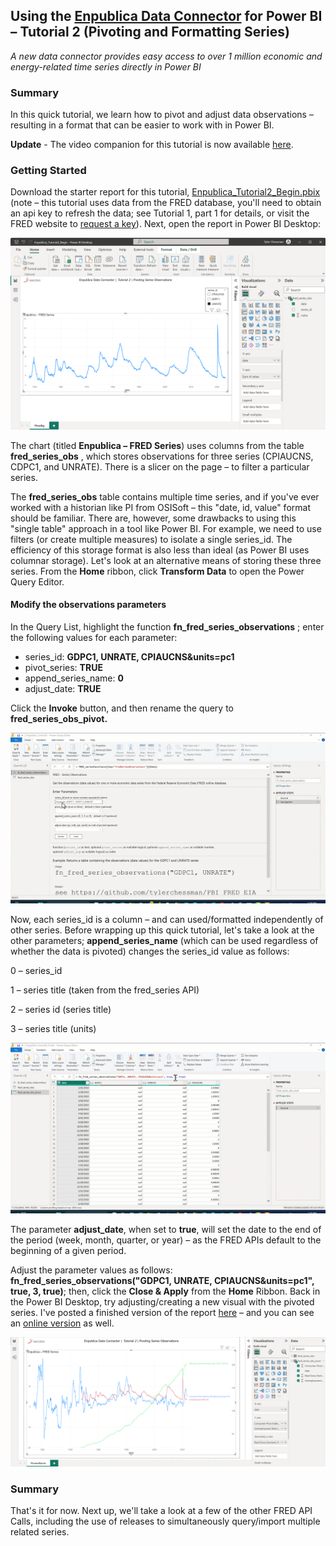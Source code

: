 ## Using the [Enpublica Data Connector](https://github.com/tylerchessman/PBI_FRED_EIA) for Power BI – Tutorial 2 (Pivoting and Formatting Series)

_A new data connector provides easy access to over 1 million economic and energy-related time series directly in Power BI_

### Summary

In this quick tutorial, we learn how to pivot and adjust data observations – resulting in a format that can be easier to work with in Power BI.

**Update** - The video companion for this tutorial is now available [here](https://youtu.be/SzQlwsSceW8).

### Getting Started

Download the starter report for this tutorial, [Enpublica_Tutorial2_Begin.pbix](https://github.com/tylerchessman/PBI_FRED_EIA/raw/main/Tutorials/2/Enpublica_Tutorial2_Begin.pbix) (note – this tutorial uses data from the FRED database, you'll need to obtain an api key to refresh the data; see Tutorial 1, part 1 for details, or visit the FRED website to [request a key](https://fred.stlouisfed.org/docs/api/api_key.html)). Next, open the report in Power BI Desktop:

![](./images/Picture1.png)

The chart (titled **Enpublica – FRED Series**) uses columns from the table **fred\_series\_obs** , which stores observations for three series (CPIAUCNS, CDPC1, and UNRATE). There is a slicer on the page – to filter a particular series.

The **fred\_series\_obs** table contains multiple time series, and if you've ever worked with a historian like PI from OSISoft – this "date, id, value" format should be familiar. There are, however, some drawbacks to using this "single table" approach in a tool like Power BI. For example, we need to use filters (or create multiple measures) to isolate a single series\_id. The efficiency of this storage format is also less than ideal (as Power BI uses columnar storage). Let's look at an alternative means of storing these three series. From the **Home** ribbon, click **Transform Data** to open the Power Query Editor.

####

#### Modify the observations parameters

In the Query List, highlight the function **fn\_fred\_series\_observations** ; enter the following values for each parameter:

- series\_id: **GDPC1, UNRATE, CPIAUCNS&units=pc1**
- pivot\_series: **TRUE**
- append\_series\_name: **0**
- adjust\_date: **TRUE**

Click the **Invoke** button, and then rename the query to **fred\_series\_obs\_pivot.**

![](./images/PivotSeriesEg.gif)

Now, each series\_id is a column – and can used/formatted independently of other series. Before wrapping up this quick tutorial, let's take a look at the other parameters; **append\_series\_name** (which can be used regardless of whether the data is pivoted) changes the series\_id value as follows:

0 – series\_id

1 – series title (taken from the fred\_series API)

2 – series id (series title)

3 – series title (units)

![](./images/append_series_options.gif)

The parameter **adjust\_date**, when set to **true**, will set the date to the end of the period (week, month, quarter, or year) – as the FRED APIs default to the beginning of a given period.

Adjust the parameter values as follows: **fn_fred_series_observations("GDPC1, UNRATE, CPIAUCNS&units=pc1", true, 3, true)**; then, click the **Close & Apply** from the **Home** Ribbon. Back in the Power BI Desktop, try adjusting/creating a new visual with the pivoted series. I've posted a finished version of the report [here](https://github.com/tylerchessman/PBI_FRED_EIA/raw/main/Tutorials/2/Enpublica_Tutorial2_Finish.pbix) – and you can see an [online version](https://app.powerbi.com/view?r=eyJrIjoiMWE4ZGZiZDAtNDhlMi00OWZlLTgxYmItMDIxOGU1MmQ3N2U3IiwidCI6IjRmY2YxMGM2LWVjODEtNDhkYy1iNzZjLTJjM2Q2MDAxN2M1YSIsImMiOjZ9) as well.

![](./images/Picture2.png)

### Summary

That's it for now. Next up, we'll take a look at a few of the other FRED API Calls, including the use of releases to simultaneously query/import multiple related series.
